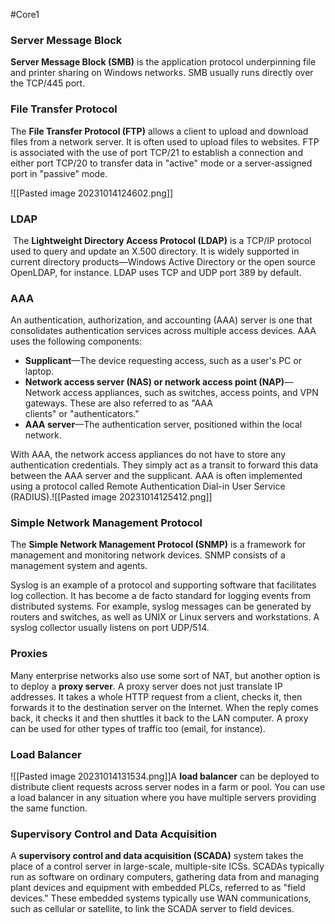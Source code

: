 #Core1 
### Server Message Block

**Server Message Block (SMB)** is the application protocol underpinning file and printer sharing on Windows networks. SMB usually runs directly over the TCP/445 port.

### File Transfer Protocol

The **File Transfer Protocol (FTP)** allows a client to upload and download files from a network server. It is often used to upload files to websites. FTP is associated with the use of port TCP/21 to establish a connection and either port TCP/20 to transfer data in "active" mode or a server-assigned port in "passive" mode.

![[Pasted image 20231014124602.png]]

### LDAP
 The **Lightweight Directory Access Protocol (LDAP)** is a TCP/IP protocol used to query and update an X.500 directory. It is widely supported in current directory products—Windows Active Directory or the open source OpenLDAP, for instance. LDAP uses TCP and UDP port 389 by default.


### AAA
An authentication, authorization, and accounting (AAA) server is one that consolidates authentication services across multiple access devices. AAA uses the following components:

- **Supplicant**—The device requesting access, such as a user's PC or laptop.
- **Network access server (NAS) or network access point (NAP)**—Network access appliances, such as switches, access points, and VPN gateways. These are also referred to as "AAA clients" or "authenticators."
- **AAA server**—The authentication server, positioned within the local network.

With AAA, the network access appliances do not have to store any authentication credentials. They simply act as a transit to forward this data between the AAA server and the supplicant. AAA is often implemented using a protocol called Remote Authentication Dial-in User Service (RADIUS).![[Pasted image 20231014125412.png]]

### Simple Network Management Protocol

The **Simple Network Management Protocol (SNMP)** is a framework for management and monitoring network devices. SNMP consists of a management system and agents.


Syslog is an example of a protocol and supporting software that facilitates log collection. It has become a de facto standard for logging events from distributed systems. For example, syslog messages can be generated by routers and switches, as well as UNIX or Linux servers and workstations. A syslog collector usually listens on port UDP/514.


### Proxies
Many enterprise networks also use some sort of NAT, but another option is to deploy a **proxy server**. A proxy server does not just translate IP addresses. It takes a whole HTTP request from a client, checks it, then forwards it to the destination server on the Internet. When the reply comes back, it checks it and then shuttles it back to the LAN computer. A proxy can be used for other types of traffic too (email, for instance).


### Load Balancer
![[Pasted image 20231014131534.png]]A **load balancer** can be deployed to distribute client requests across server nodes in a farm or pool. You can use a load balancer in any situation where you have multiple servers providing the same function.

### Supervisory Control and Data Acquisition

A **supervisory control and data acquisition (SCADA)** system takes the place of a control server in large-scale, multiple-site ICSs. SCADAs typically run as software on ordinary computers, gathering data from and managing plant devices and equipment with embedded PLCs, referred to as "field devices." These embedded systems typically use WAN communications, such as cellular or satellite, to link the SCADA server to field devices.

